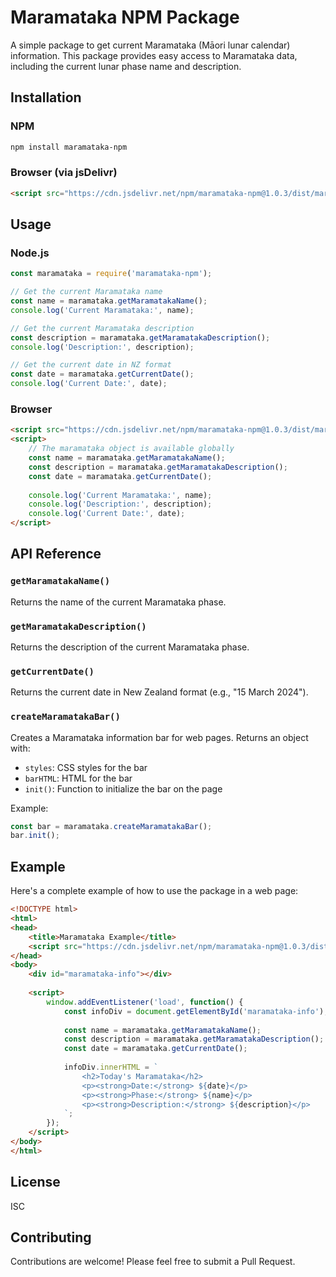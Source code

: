 # Maramataka NPM Package

A simple package to get current Maramataka (Māori lunar calendar) information. This package provides easy access to Maramataka data, including the current lunar phase name and description.

## Installation

### NPM
```bash
npm install maramataka-npm
```

### Browser (via jsDelivr)
```html
<script src="https://cdn.jsdelivr.net/npm/maramataka-npm@1.0.3/dist/maramataka.bundle.js"></script>
```

## Usage

### Node.js
```javascript
const maramataka = require('maramataka-npm');

// Get the current Maramataka name
const name = maramataka.getMaramatakaName();
console.log('Current Maramataka:', name);

// Get the current Maramataka description
const description = maramataka.getMaramatakaDescription();
console.log('Description:', description);

// Get the current date in NZ format
const date = maramataka.getCurrentDate();
console.log('Current Date:', date);
```

### Browser
```html
<script src="https://cdn.jsdelivr.net/npm/maramataka-npm@1.0.3/dist/maramataka.bundle.js"></script>
<script>
    // The maramataka object is available globally
    const name = maramataka.getMaramatakaName();
    const description = maramataka.getMaramatakaDescription();
    const date = maramataka.getCurrentDate();
    
    console.log('Current Maramataka:', name);
    console.log('Description:', description);
    console.log('Current Date:', date);
</script>
```

## API Reference

### `getMaramatakaName()`
Returns the name of the current Maramataka phase.

### `getMaramatakaDescription()`
Returns the description of the current Maramataka phase.

### `getCurrentDate()`
Returns the current date in New Zealand format (e.g., "15 March 2024").

### `createMaramatakaBar()`
Creates a Maramataka information bar for web pages. Returns an object with:
- `styles`: CSS styles for the bar
- `barHTML`: HTML for the bar
- `init()`: Function to initialize the bar on the page

Example:
```javascript
const bar = maramataka.createMaramatakaBar();
bar.init();
```

## Example

Here's a complete example of how to use the package in a web page:

```html
<!DOCTYPE html>
<html>
<head>
    <title>Maramataka Example</title>
    <script src="https://cdn.jsdelivr.net/npm/maramataka-npm@1.0.3/dist/maramataka.bundle.js"></script>
</head>
<body>
    <div id="maramataka-info"></div>
    
    <script>
        window.addEventListener('load', function() {
            const infoDiv = document.getElementById('maramataka-info');
            
            const name = maramataka.getMaramatakaName();
            const description = maramataka.getMaramatakaDescription();
            const date = maramataka.getCurrentDate();
            
            infoDiv.innerHTML = `
                <h2>Today's Maramataka</h2>
                <p><strong>Date:</strong> ${date}</p>
                <p><strong>Phase:</strong> ${name}</p>
                <p><strong>Description:</strong> ${description}</p>
            `;
        });
    </script>
</body>
</html>
```

## License

ISC

## Contributing

Contributions are welcome! Please feel free to submit a Pull Request. 